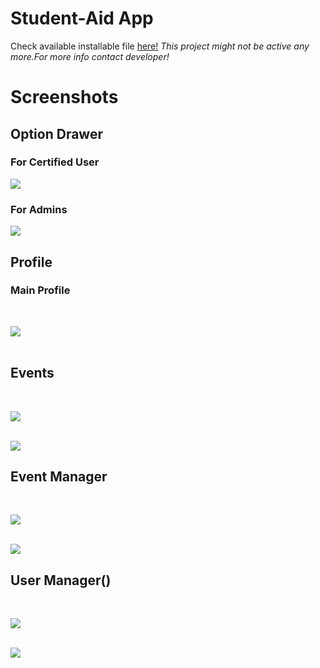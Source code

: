 # Student-Aid App
Check available installable file [here!](https://sobydamn.blogspot.com/2020/03/studentaid-app.html)
_This project might not be active any more.For more info contact developer!_
# Screenshots
## Option Drawer
### For Certified User
![](README_Images/OptionDrawer.jpg)
<br>

### For Admins
![](README_Images/AdminDrawer.jpg)
<br>

## Profile
### Main Profile
<br>

![](README_Images/Profile.jpg)
<br>
<br>

## Events
<br>

![](README_Images/Assignment2.jpg)
<br>
<br>

![](README_Images/Assignment.jpg)
<br>

## Event Manager

<br>

![](README_Images/EventAdder.jpg)
<br>
<br>

![](README_Images/EventModifier2.jpg)
<br>

## User Manager()
<br>

![](README_Images/UserManager.jpg)
<br>
<br>

![](README_Images/UserManager2.jpg)
<br>
